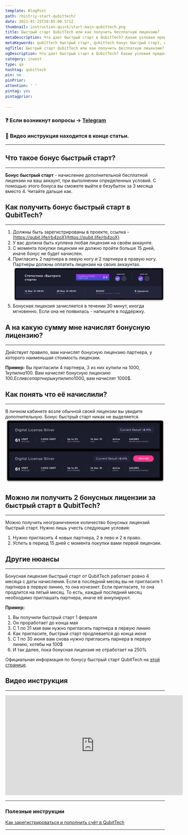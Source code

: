 ```yaml
---
template: BlogPost
path: /bistriy-start-qubittech/
date: 2021-01-25T20:05:00.571Z
thumbnail: instruction-quick/start-main-qubittech.png
title: Быстрый старт QubitTech или как получить бесплатную лицензию?
metaDescription: Что дает быстрый старт в QubitTech? Какие условия предоставления бонуса быстрый старт и как выйти в безубыток быстрее?
metaKeywords: qubittech быстрый старт, qubittech бонус быстрый старт, кубитек быстрый старт, кубитеч быстрый старт, кубитех быстрый старт
ogTitle: Быстрый старт QubitTech или как получить бесплатную лицензию?
ogDescription: Что дает быстрый старт в QubitTech? Какие условия предоставления бонуса быстрый старт и как выйти в безубыток быстрее?
category: invest
type: qa
hashtag: qubittech
pin: no
pinPrior: 
attention: ' '
pintag: yes
pintagprior:

---
```

### ❓ Если возникнут вопросы → **[Telegram](https://t.me/girlwithbun)**
### 🎥 Видео инструкция находится в конце статьи.
***

## Что такое бонус быстрый старт?
***
**Бонус быстрый старт** - начисление дополнительной бесплатной лицензии на ваш аккаунт, при выполнении определенных условий.
С помощью этого бонуса вы сможете выйти в безубыток за 3 месяца вместо 4. Читайте дальше как.

## Как получить бонус быстрый старт в QubitTech?
***
1. Должны быть зарегистрированы в проекте, ссылка - [https://qubit.life/rb4zoX](https://qubit.life/rb4zoX)
2. У вас должна быть куплена любая лицензия на своём аккаунте.
3. С момента покупки лицензии не должно пройти больше 15 дней, иначе бонус не будет начислен.
4. Пригласить 2 партнера в левую ногу и 2 партнера в правую ногу. Партнеры должны оплатить лицензии на своих аккаунтах.
![форма статистики быстрого старта qubittech](qub-bist-stat.png)
5. Бонусная лицензия зачисляется в течении 30 минут, иногда мгновенно. Если она не появилась - напишите в поддержку.

## А на какую сумму мне начислят бонусную лицензию?
***
Действует правило, вам начислят бонусную лицензию партнера, у которого наименьшая стоимость лицензии.

**Пример:**
Вы пригласили 4 партнера, 3 из них купили на 1000$, 1 купил на 100$. Вам начислят бонусную лицензию 100$.
Если все партнеры купили по 1000$, вам начислят 1000$.

## Как понять что её начислили?
***
В личном кабинете возле обычной своей лицензии вы увидите дополнительную. Бонус быстрый старт никак не выделяется.
![активированный быстрый старт qubittech](qub-bist-act.png)

## Можно ли получить 2 бонусных лицензии за быстрый старт в QubitTech?
***
Можно получить неограниченное количество бонусных лицензий быстрый старт. Нужно лишь учесть следующие условия:
1. Нужно пригласить 4 новых партнера, 2 в лево и 2 в право.
2. Успеть в период 15 дней с момента покупки вами первой лицензии.

## Другие нюансы
***
Бонусная лицензия быстрый старт от QubitTech работает ровно 4 месяца с даты начисления. Если в последний месяц вы не пригласите 1 партнера в первую линию, то она изчезнет. Если пригласите, то она продлится на пятый месяц. 
То есть, каждый последний месяц необходимо приглашать партнера, иначе её аннулируют.

**Пример:**
1. Вы получили быстрый старт 1 февраля
2. Он проработает до конца мая 
3. С 1 по 31 мая вам нужно пригласить партнера в первую линию
4. Как пригласите, быстрый старт продлевается до конца июня
5. С 1 по 30 июня вам снова нужно пригласить парнера в первую линию, хотябы на 100$
6. И так далее, пока бонусная лицензия не отработает на 250%

Официальная информация по бонусу быстрый старт QubitTech на [этой странице](https://www.qubittech.ai/faq/#faq_g5_a3).

## Видео инструкция
***
<iframe width="560" height="315" src="https://www.youtube.com/embed/r0o5-Ff4Z0w" frameborder="0" allow="accelerometer; autoplay; clipboard-write; encrypted-media; gyroscope; picture-in-picture" allowfullscreen></iframe>

***
### Полезные инструкции
[Как зарегистрироваться и пополнить счёт в QubitTech](https://pyromid.ru/registraciya-popolnenie-qubittech/)
***
